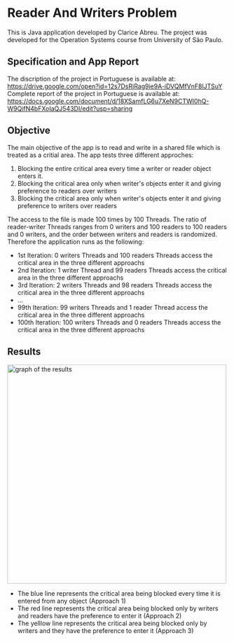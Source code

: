 # Reader And Writers Problem
This is Java application developed by Clarice Abreu.
The project was developed for the Operation Systems course from University of São Paulo.

## Specification and App Report
The discription of the project in Portuguese is available at: https://drive.google.com/open?id=12s7DsRjRag9ie9A-iDVQMfVnF8lJTSuY
Complete report of the project in Portuguese is available at: https://docs.google.com/document/d/18XSamfLG6u7XeN9CTWI0hQ-W9QifN4bFXoIaQJ543DI/edit?usp=sharing

## Objective
The main objective of the app is to read and write in a shared file which is treated as a critial area.
The app tests three different approches:

1. Blocking the entire critical area every time a writer or reader object enters it.
2. Blocking the critical area only when writer's objects enter it and giving preference to readers over writers
3. Blocking the critical area only when writer's objects enter it and giving preference to writers over readers

The access to the file is made 100 times by 100 Threads. The ratio of reader-writer Threads ranges from 0 writers and 100 readers to 100 readers and 0 writers, and the order between writers and readers is randomized.
Therefore the application runs as the following:
* 1st Iteration: 0 writers Threads and 100 readers Threads access the critical area in the three different approachs
* 2nd Iteration: 1 writer Thread and 99 readers Threads access the critical area in the three different approachs
* 3rd Iteration: 2 writers Threads and 98 readers Threads access the critical area in the three different approachs
* ...
* 99th Iteration: 99 writers Threads and 1 reader Thread access the critical area in the three different approachs
* 100th Iteration: 100 writers Threads and 0 readers Threads access the critical area in the three different approachs

## Results
<img src="https://scontent.fbhz8-1.fna.fbcdn.net/v/t1.15752-9/82157397_1101685596865344_341226544552738816_n.png?_nc_cat=101&_nc_ohc=FY6YixnCHxkAQkHGTAxbyEkU6MHVq5wq9YVZB0SofqKH8POunVUg4gRlQ&_nc_ht=scontent.fbhz8-1.fna&oh=4c70c4913f21e912a292b25def2ad1d0&oe=5E9E4BE6" alt="graph of the results" width="500">

* The blue line represents the critical area being blocked every time it is entered from any object (Approach 1)
* The red line represents the critical area being blocked only by writers and readers have the preference to enter it (Approach 2)
* The yelllow line represents the critical area being blocked only by writers and they have the preference to enter it (Approach 3)
